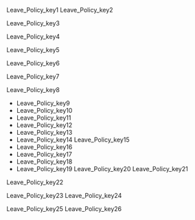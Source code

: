 Leave_Policy_key1
Leave_Policy_key2


Leave_Policy_key3


Leave_Policy_key4


Leave_Policy_key5


Leave_Policy_key6


Leave_Policy_key7


Leave_Policy_key8


* Leave_Policy_key9
* Leave_Policy_key10
* Leave_Policy_key11
* Leave_Policy_key12
* Leave_Policy_key13
* Leave_Policy_key14
Leave_Policy_key15
* Leave_Policy_key16
* Leave_Policy_key17
* Leave_Policy_key18
* Leave_Policy_key19
Leave_Policy_key20
Leave_Policy_key21


Leave_Policy_key22


Leave_Policy_key23
Leave_Policy_key24


Leave_Policy_key25
Leave_Policy_key26
